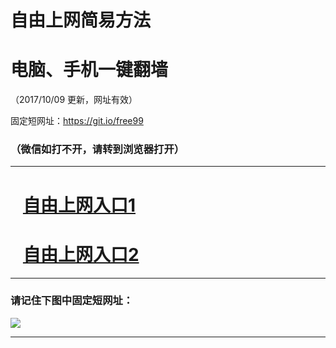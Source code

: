 ﻿# 自由上网简易方法

# 电脑、手机一键翻墙

（2017/10/09 更新，网址有效）

固定短网址：https://git.io/free99

### （微信如打不开，请转到浏览器打开）


***





# &nbsp;&nbsp; <a href="http://ft2746918379.fwq-tz-1001.info/fwqtz01.html?t=10090014374 " target="_blank">自由上网入口1</a>
# &nbsp;&nbsp; <a href="http://ft1793622593.fwq-tz-1002.info/fwqtz02.html?t=100900110389 " target="_blank">自由上网入口2</a>
***

### 请记住下图中固定短网址：

<img src="https://s3-us-west-2.amazonaws.com/fwq-1001/yjfq-20170905okok.png" /> 


***

